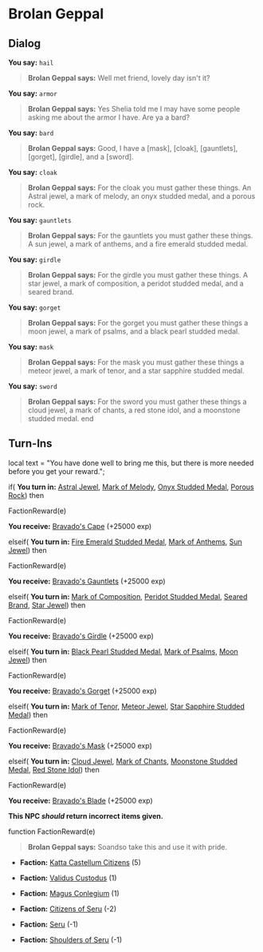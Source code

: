 # Brolan Geppal
## Dialog

**You say:** `hail`



>**Brolan Geppal says:** Well met friend, lovely day isn't it?

**You say:** `armor`



>**Brolan Geppal says:** Yes Shelia told me I may have some people asking me about the armor I have. Are ya a bard?

**You say:** `bard`



>**Brolan Geppal says:** Good, I have a [mask], [cloak], [gauntlets], [gorget], [girdle], and a [sword].

**You say:** `cloak`



>**Brolan Geppal says:** For the cloak you must gather these things. An Astral jewel, a mark of melody, an onyx studded medal, and a porous rock.

**You say:** `gauntlets`



>**Brolan Geppal says:** For the gauntlets you must gather these things. A sun jewel, a mark of anthems, and a fire emerald studded medal.

**You say:** `girdle`



>**Brolan Geppal says:** For the girdle you must gather these things. A star jewel, a mark of composition, a peridot studded medal, and a seared brand.

**You say:** `gorget`



>**Brolan Geppal says:** For the gorget you must gather these things a moon jewel, a mark of psalms, and a black pearl studded medal.

**You say:** `mask`



>**Brolan Geppal says:** For the mask you must gather these things a meteor jewel, a mark of tenor, and a star sapphire studded medal.

**You say:** `sword`



>**Brolan Geppal says:** For the sword you must gather these things a cloud jewel, a mark of chants, a red stone idol, and a moonstone studded medal.
end

## Turn-Ins



local text = "You have done well to bring me this, but there is more needed before you get your reward.";



if( **You turn in:** [Astral Jewel](/item/4494), [Mark of Melody](/item/5393), [Onyx Studded Medal](/item/5394), [Porous Rock](/item/5395)) then


FactionReward(e)


 **You receive:**  [Bravado's Cape](/item/3928) (+25000 exp)

elseif( **You turn in:** [Fire Emerald Studded Medal](/item/5397), [Mark of Anthems](/item/5396), [Sun Jewel](/item/4488)) then


FactionReward(e)


 **You receive:**  [Bravado's Gauntlets](/item/3929) (+25000 exp)
  
elseif( **You turn in:** [Mark of Composition](/item/5474), [Peridot Studded Medal](/item/5475), [Seared Brand](/item/5476), [Star Jewel](/item/4490)) then


FactionReward(e)


 **You receive:**  [Bravado's Girdle](/item/3931) (+25000 exp)

elseif( **You turn in:** [Black Pearl Studded Medal](/item/5399), [Mark of Psalms](/item/5398), [Moon Jewel](/item/4489)) then


FactionReward(e)


 **You receive:**  [Bravado's Gorget](/item/3930) (+25000 exp)

elseif( **You turn in:** [Mark of Tenor](/item/5349), [Meteor Jewel](/item/4493), [Star Sapphire Studded Medal](/item/5354)) then


FactionReward(e)


 **You receive:**  [Bravado's Mask](/item/3910) (+25000 exp)

elseif( **You turn in:** [Cloud Jewel](/item/4491), [Mark of Chants](/item/5477), [Moonstone Studded Medal](/item/5479), [Red Stone Idol](/item/5478)) then


FactionReward(e)


 **You receive:**  [Bravado's Blade](/item/3932) (+25000 exp)

**This NPC *should* return incorrect items given.**

function FactionReward(e)

>**Brolan Geppal says:** Soandso take this and use it with pride.

* __Faction:__ [Katta Castellum Citizens](/faction/1502) (5)

* __Faction:__ [Validus Custodus](/faction/1503) (1)

* __Faction:__ [Magus Conlegium](/faction/1504) (1)

* __Faction:__ [Citizens of Seru](/faction/1499) (-2)

* __Faction:__ [Seru](/faction/1483) (-1)

* __Faction:__ [Shoulders of Seru](/faction/1487) (-1)
